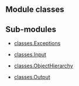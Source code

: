 Module classes
--------------

Sub-modules
-----------
- [classes.Exceptions](Exceptions.md)

- [classes.Input](Input/index.md)

- [classes.ObjectHierarchy](ObjectHierarchy/index.md)

- [classes.Output](Output/index.md)
